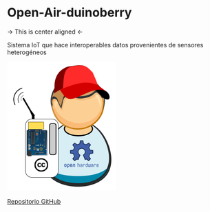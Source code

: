 # Open-Air-duinoberry

-> This is center aligned <-

Sistema IoT que hace interoperables datos provenientes de sensores heterogéneos



![Open Air-duinoberry Logo](/sensores/public/img/airduinoberry.png)




[Repositorio GitHub](https://github.com/alexei8a/Open-Air-duinoberry.git)
